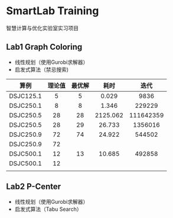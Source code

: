 # SmartLab Training

智慧计算与优化实验室实习项目

## Lab1 Graph Coloring

* 线性规划（使用Gurobi求解器）
* 启发式算法（禁忌搜索)

|    算例     | 理论值  | 最优解  |    耗时    |    迭代     |
| :-------: | :--: | :--: | :------: | :-------: |
| DSJC125.1 |  5   |  5   |  0.029   |   9836    |
| DSJC250.1 |  8   |  8   |  1.346   |  229229   |
| DSJC250.5 |  28  |  28  | 2125.062 | 111642359 |
| DSJC250.5 |  28  |  29  |  26.733  |  1356016  |
| DSJC250.9 |  72  |  74  |  24.922  |  544502   |
| DSJC250.9 |  72  |      |          |           |
| DSJC500.1 |  12  |  13  |  10.685  |  492858   |
| DSJC500.1 |  12  |      |          |           |
|           |      |      |          |           |

## Lab2 P-Center

* 线性规划（使用Gurobi求解器）
* 启发式算法（Tabu Search）